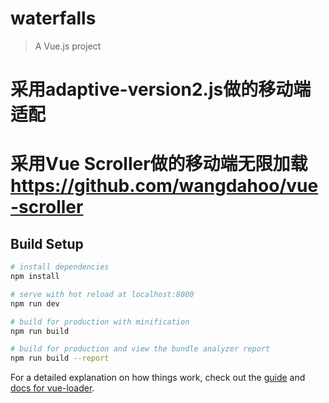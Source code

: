 # waterfalls

> A Vue.js project

# 采用adaptive-version2.js做的移动端适配
# 采用Vue Scroller做的移动端无限加载 https://github.com/wangdahoo/vue-scroller
## Build Setup

``` bash
# install dependencies
npm install

# serve with hot reload at localhost:8080
npm run dev

# build for production with minification
npm run build

# build for production and view the bundle analyzer report
npm run build --report
```

For a detailed explanation on how things work, check out the [guide](http://vuejs-templates.github.io/webpack/) and [docs for vue-loader](http://vuejs.github.io/vue-loader).
